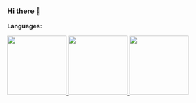 ### Hi there 👋

**Languages:**

<a href="https://www.linkedin.com/in/gergely-szuk%C3%A1cs-42151b197/">
  <img height="137px" src="https://github-readme-stats.vercel.app/api?username=szukacs&hide_title=true&hide_border=true&show_icons=true&include_all_commits=true&count_private=true&line_height=21&title_color=ea3&text_color=9c8&icon_color=f82&bg_color=333&theme=graywhite" />
 <img height="137px" src="https://github-readme-stats.vercel.app/api/top-langs/?username=szukacs&hide=html&hide_title=true&hide_border=true&layout=compact&langs_count=6&text_color=9c8&icon_color=fff&bg_color=333&theme=graywhite" />
</a>

<img height="137px" src="https://github-readme-streak-stats.herokuapp.com/?user=szukacs&theme=dark&hide_border=true&background=333&stroke=9c8" />




<!--
[![Top Langs](https://github-readme-stats.vercel.app/api/top-langs/?username=szukacs&layout=compact)](https://github.com/anuraghazra/github-readme-stats)
**szukacs/szukacs** is a ✨ _special_ ✨ repository because its `README.md` (this file) appears on your GitHub profile.

Here are some ideas to get you started:

- 🔭 I’m currently working on ...
- 🌱 I’m currently learning ...
- 👯 I’m looking to collaborate on ...
- 🤔 I’m looking for help with ...
- 💬 Ask me about ...
- 📫 How to reach me: ...
- 😄 Pronouns: ...
- ⚡ Fun fact: ...
-->
